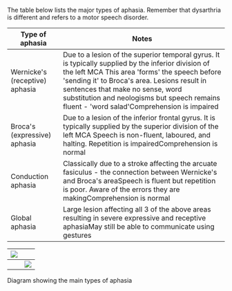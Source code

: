 The table below lists the major types of aphasia. Remember that dysarthria is different and refers to a motor speech disorder.  
  


| **Type of aphasia** | **Notes** |
| --- | --- |
| Wernicke's (receptive) aphasia | Due to a lesion of the superior temporal gyrus. It is typically supplied by the inferior division of the left MCA This area 'forms' the speech before 'sending it' to Broca's area. Lesions result in sentences that make no sense, word substitution and neologisms but speech remains fluent \- 'word salad'Comprehension is impaired |
| Broca's (expressive) aphasia | Due to a lesion of the inferior frontal gyrus. It is typically supplied by the superior division of the left MCA Speech is non\-fluent, laboured, and halting. Repetition is impairedComprehension is normal |
| Conduction aphasia | Classically due to a stroke affecting the arcuate fasiculus \- the connection between Wernicke's and Broca's areaSpeech is fluent but repetition is poor. Aware of the errors they are makingComprehension is normal |
| Global aphasia | Large lesion affecting all 3 of the above areas resulting in severe expressive and receptive aphasiaMay still be able to communicate using gestures |

  


| [![](https://d32xxyeh8kfs8k.cloudfront.net/images_Passmedicine/pdd556.png)](https://d32xxyeh8kfs8k.cloudfront.net/images_Passmedicine/pdd556b.png) | |
| --- | --- |
|  | [![](https://d32xxyeh8kfs8k.cloudfront.net/css/images/mag_glass.png)](https://d32xxyeh8kfs8k.cloudfront.net/images_Passmedicine/pdd556b.png) |

Diagram showing the main types of aphasia